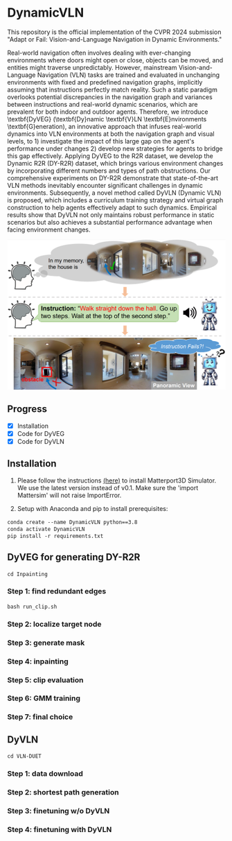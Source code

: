 # DynamicVLN
This repository is the official implementation of the CVPR 2024 submission "Adapt or Fail: Vision-and-Language Navigation in Dynamic Environments."

Real-world navigation often involves dealing with ever-changing environments where doors might open or close, objects can be moved, and entities might traverse unpredictably. However, mainstream Vision-and-Language Navigation (VLN) tasks are trained and evaluated in unchanging environments with fixed and predefined navigation graphs, implicitly assuming that instructions perfectly match reality. Such a static paradigm overlooks potential discrepancies in the navigation graph and variances between instructions and real-world dynamic scenarios, which are prevalent for both indoor and outdoor agents. Therefore, we introduce \textbf{DyVEG} (\textbf{Dy}namic \textbf{V}LN \textbf{E}nvironments \textbf{G}eneration), an innovative approach that infuses real-world dynamics into VLN environments at both the navigation graph and visual levels, to 1) investigate the impact of this large gap on the agent's performance under changes 2) develop new strategies for agents to bridge this gap effectively. Applying DyVEG to the R2R dataset, we develop the Dynamic R2R (DY-R2R) dataset, which brings various environment changes by incorporating different numbers and types of path obstructions. Our comprehensive experiments on DY-R2R demonstrate that state-of-the-art VLN methods inevitably encounter significant challenges in dynamic environments. Subsequently, a novel method called DyVLN (Dynamic VLN) is proposed, which includes a curriculum training strategy and virtual graph construction to help agents effectively adapt to such dynamics. Empirical results show that DyVLN not only maintains robust performance in static scenarios but also achieves a substantial performance advantage when facing environment changes.

![model_arch](figures/teaser.png)

## Progress
- [X] Installation
- [X] Code for DyVEG
- [X] Code for DyVLN

## Installation
1. Please follow the instructions [(here)](https://github.com/peteanderson80/Matterport3DSimulator#building-using-docker) to install Matterport3D Simulator.
We use the latest version instead of v0.1.
Make sure the 'import Mattersim' will not raise ImportError.

2. Setup with Anaconda and pip to install prerequisites:
```
conda create --name DynamicVLN python==3.8
conda activate DynamicVLN
pip install -r requirements.txt
```

## DyVEG for generating DY-R2R
```
cd Inpainting
```

### Step 1: find redundant edges
```
bash run_clip.sh
```

### Step 2: localize target node

### Step 3: generate mask

### Step 4: inpainting

### Step 5: clip evaluation

### Step 6: GMM training

### Step 7: final choice


## DyVLN
```
cd VLN-DUET
```
### Step 1: data download


### Step 2: shortest path generation


### Step 3: finetuning w/o DyVLN


### Step 4: finetuning with DyVLN


